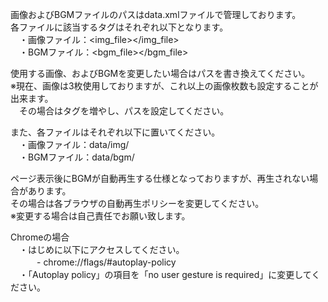 画像およびBGMファイルのパスはdata.xmlファイルで管理しております。  
各ファイルに該当するタグはそれぞれ以下となります。  
　・画像ファイル：<img_file></img_file>  
　・BGMファイル：<bgm_file></bgm_file>  

使用する画像、およびBGMを変更したい場合はパスを書き換えてください。  
※現在、画像は3枚使用しておりますが、これ以上の画像枚数も設定することが出来ます。  
　その場合はタグを増やし、パスを設定してください。  
 
また、各ファイルはそれぞれ以下に置いてください。  
　・画像ファイル：data/img/  
　・BGMファイル：data/bgm/  


ページ表示後にBGMが自動再生する仕様となっておりますが、再生されない場合があります。  
その場合は各ブラウザの自動再生ポリシーを変更してください。  
※変更する場合は自己責任でお願い致します。  

Chromeの場合  
　・はじめに以下にアクセスしてください。  
　　　- chrome://flags/#autoplay-policy  
  　・「Autoplay policy」の項目を「no user gesture is required」に変更してください。
